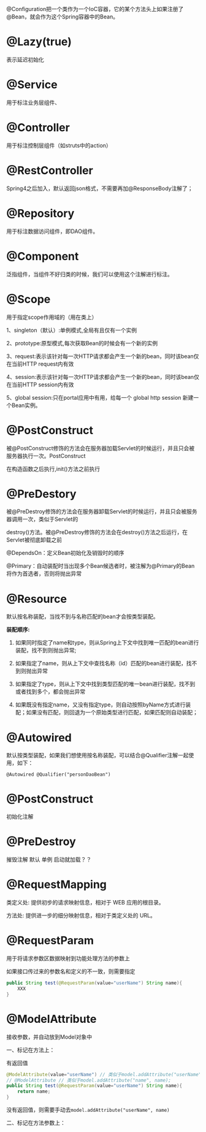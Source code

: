 @Configuration把一个类作为一个IoC容器，它的某个方法头上如果注册了@Bean，就会作为这个Spring容器中的Bean。

# @Lazy(true) 

表示延迟初始化

# @Service

用于标注业务层组件、 

# @Controller

用于标注控制层组件（如struts中的action）

# @RestController

Spring4之后加入，默认返回json格式，不需要再加@ResponseBody注解了；

# @Repository

用于标注数据访问组件，即DAO组件。

# @Component

泛指组件，当组件不好归类的时候，我们可以使用这个注解进行标注。

# @Scope

用于指定scope作用域的（用在类上）

1、singleton（默认）:单例模式,全局有且仅有一个实例

2、prototype:原型模式,每次获取Bean的时候会有一个新的实例

3、request:表示该针对每一次HTTP请求都会产生一个新的bean，同时该bean仅在当前HTTP request内有效

4、session:表示该针对每一次HTTP请求都会产生一个新的bean，同时该bean仅在当前HTTP session内有效

5、global session:只在portal应用中有用，给每一个 global http session 新建一个Bean实例。

# @PostConstruct

被@PostConstruct修饰的方法会在服务器加载Servlet的时候运行，并且只会被服务器执行一次。PostConstruct

在构造函数之后执行,init()方法之前执行

# @PreDestory

被@PreDestroy修饰的方法会在服务器卸载Servlet的时候运行，并且只会被服务器调用一次，类似于Servlet的

destroy()方法。被@PreDestroy修饰的方法会在destroy()方法之后运行，在Servlet被彻底卸载之前

@DependsOn：定义Bean初始化及销毁时的顺序

@Primary：自动装配时当出现多个Bean候选者时，被注解为@Primary的Bean将作为首选者，否则将抛出异常

# @Resource

默认按名称装配，当找不到与名称匹配的bean才会按类型装配。

**装配顺序:**

1. 如果同时指定了name和type，则从Spring上下文中找到唯一匹配的bean进行装配，找不到则抛出异常;

2. 如果指定了name，则从上下文中查找名称（id）匹配的bean进行装配，找不到则抛出异常

3. 如果指定了type，则从上下文中找到类型匹配的唯一bean进行装配，找不到或者找到多个，都会抛出异常

4. 如果既没有指定name，又没有指定type，则自动按照byName方式进行装配；如果没有匹配，则回退为一个原始类型进行匹配，如果匹配则自动装配；

# @Autowired

默认按类型装配，如果我们想使用按名称装配，可以结合@Qualifier注解一起使用，如下：

`@Autowired @Qualifier("personDaoBean") `

# @PostConstruct

初始化注解

# @PreDestroy

摧毁注解 默认 单例  启动就加载？？



# @RequestMapping

类定义处: 提供初步的请求映射信息，相对于 WEB 应用的根目录。

方法处: 提供进一步的细分映射信息，相对于类定义处的 URL。

# @RequestParam

用于将请求参数区数据映射到功能处理方法的参数上

如果接口传过来的参数名和定义的不一致，则需要指定

```java
public String test(@RequestParam(value="userName") String name){
	XXX
}
```

# @ModelAttribute

接收参数，并自动放到Model对象中

一、标记在方法上：

有返回值

```java
@ModelAttribute(value="userName") // 类似于model.addAttribute("userName", name);
// @ModelAttribute // 类似于model.addAttribute("name", name);
public String test(@RequestParam(value="userName") String name){
	return name;
}
```

没有返回值，则需要手动去`model.addAttribute("userName", name)`

二、标记在方法参数上：





